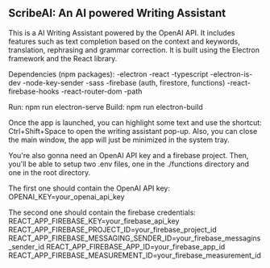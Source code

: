 ## ScribeAI: An AI powered Writing Assistant

This is a AI Writing Assistant powered by the OpenAI API. It includes features such as text completion based on the context and keywords, translation, rephrasing and grammar correction. It is built using the Electron framework and the React library.

Dependencies (npm packages):
-electron
-react
-typescript
-electron-is-dev
-node-key-sender
-sass
-firebase (auth, firestore, functions)
-react-firebase-hooks
-react-router-dom
-path

Run: npm run electron-serve
Build: npm run electron-build

Once the app is launched, you can highlight some text and use the shortcut: Ctrl+Shift+Space to open the writing assistant pop-up. Also, you can close the main window, the app will just be minimized in the system tray.

You're also gonna need an OpenAI API key and a firebase project.
Then, you'll be able to setup two .env files, one in the ./functions directory and one in the root directory.

The first one should contain the OpenAI API key: 
  OPENAI_KEY=your_openai_api_key

The second one should contain the firebase credentials: 
  REACT_APP_FIREBASE_KEY=your_firebase_api_key
  REACT_APP_FIREBASE_PROJECT_ID=your_firebase_project_id
  REACT_APP_FIREBASE_MESSAGING_SENDER_ID=your_firebase_messagins_sender_id
  REACT_APP_FIREBASE_APP_ID=your_firebase_app_id
  REACT_APP_FIREBASE_MEASUREMENT_ID=your_firebase_measurement_id